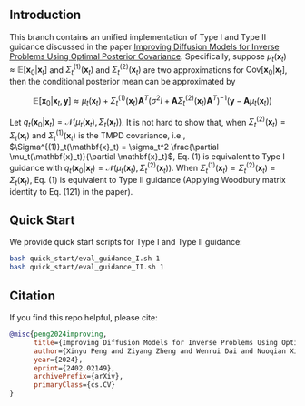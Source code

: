 ## Introduction

This branch contains an unified implementation of Type I and Type II guidance discussed in the paper [Improving Diffusion Models for Inverse Problems Using Optimal Posterior Covariance](https://arxiv.org/abs/2402.02149). Specifically, suppose $\mu_t(\mathbf{x}_t)\approx \mathbb{E}[\mathbf{x}_0|\mathbf{x}_t]$ and $\Sigma^{(1)}_t(\mathbf{x}_t)$ and $\Sigma^{(2)}_t(\mathbf{x}_t)$ are two approximations for $\mathrm{Cov}[\mathbf{x}_0|\mathbf{x}_t]$, then the conditional posterior mean can be approximated by

$$
\mathbb{E}[\mathbf{x}_0|\mathbf{x}_t,\mathbf{y}] \approx \mu_t(\mathbf{x}_t) + \Sigma^{(1)}_t(\mathbf{x}_t) \mathbf{A}^T (\sigma^2 I + \mathbf{A} \Sigma^{(2)}_t(\mathbf{x}_t) \mathbf{A}^T)^{-1} (\mathbf{y} - \mathbf{A}\mu_t(\mathbf{x}_t)) \tag{1}
$$

Let $q_t(\mathbf{x}_0|\mathbf{x}_t)=\mathcal{N}(\mu_t(\mathbf{x}_t),\Sigma_t(\mathbf{x}_t))$. It is not hard to show that, when $\Sigma^{(2)}_t(\mathbf{x}_t) = \Sigma_t(\mathbf{x}_t)$ and $\Sigma^{(1)}_t(\mathbf{x}_t)$ is the TMPD covariance, i.e., $\Sigma^{(1)}_t(\mathbf{x}_t) = \sigma_t^2 \frac{\partial \mu_t(\mathbf{x}_t)}{\partial \mathbf{x}_t}$, Eq. (1) is equivalent to Type I guidance with $q_t(\mathbf{x}_0|\mathbf{x}_t)=\mathcal{N}(\mu_t(\mathbf{x}_t),\Sigma^{(2)}_t(\mathbf{x}_t))$. When $\Sigma^{(1)}_t(\mathbf{x}_t) = \Sigma^{(2)}_t(\mathbf{x}_t) = \Sigma_t(\mathbf{x}_t)$, Eq. (1) is equivalent to Type II guidance (Applying Woodbury matrix identity to Eq. (121) in the paper).

## Quick Start
We provide quick start scripts for Type I and Type II guidance:

```bash
bash quick_start/eval_guidance_I.sh 1
bash quick_start/eval_guidance_II.sh 1
```

## Citation
If you find this repo helpful, please cite:

```bibtex
@misc{peng2024improving,
      title={Improving Diffusion Models for Inverse Problems Using Optimal Posterior Covariance}, 
      author={Xinyu Peng and Ziyang Zheng and Wenrui Dai and Nuoqian Xiao and Chenglin Li and Junni Zou and Hongkai Xiong},
      year={2024},
      eprint={2402.02149},
      archivePrefix={arXiv},
      primaryClass={cs.CV}
}
```



